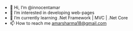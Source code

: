 - 👋 Hi, I’m @innocentamar
- 👀 I’m interested in developing web-pages
- 🌱 I’m currently learning .Net Framework | MVC | .Net Core
- 📫 How to reach me amarsharma18@gmail.com

<!---
innocentamar/innocentamar is a ✨ special ✨ repository because its `README.md` (this file) appears on your GitHub profile.
You can click the Preview link to take a look at your changes.
--->
